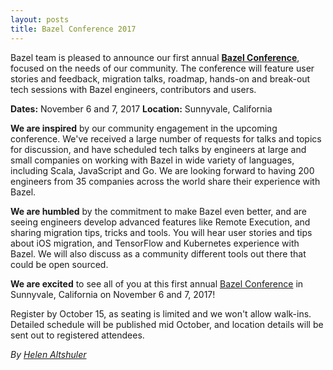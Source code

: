 ```yaml
---
layout: posts
title: Bazel Conference 2017
---
```


Bazel team is pleased to announce our first annual [**Bazel Conference**](https://sites.google.com/corp/bazel.build/conference2017), focused on the needs of our community. The conference will feature user stories and feedback, migration talks, roadmap, hands-on and break-out tech sessions with Bazel engineers, contributors and users.

**Dates:**     November 6 and 7, 2017
**Location:** Sunnyvale, California 

**We are inspired** by our community engagement in the upcoming conference. We've received a large number of requests for talks and topics for discussion, and have scheduled tech talks by engineers at large and small companies on working with Bazel in wide variety of languages, including Scala, JavaScript and Go. We are looking forward to having 200 engineers from 35 companies across the world share their experience with Bazel.

**We are humbled** by the commitment to make Bazel even better, and are seeing engineers develop advanced features like Remote Execution, and sharing migration tips, tricks and tools. You will hear user stories and tips about iOS migration, and TensorFlow and Kubernetes experience with Bazel. We will also discuss as a community different tools out there that could be open sourced. 

**We are excited** to see all of you at this first annual [Bazel Conference](https://sites.google.com/corp/bazel.build/conference2017) in Sunnyvale, California on November 6 and 7, 2017! 

Register by October 15, as seating is limited and we won't allow walk-ins. Detailed schedule will be published mid October, and location details will be sent out to registered attendees.


*By [Helen Altshuler](https://github.com/helenalt)*
